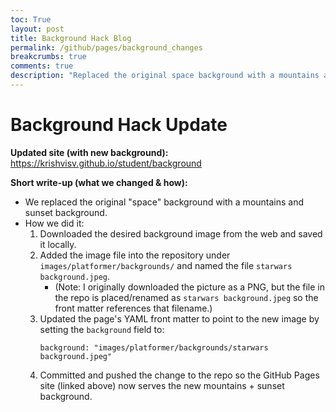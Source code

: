 ```yaml
---
toc: True
layout: post
title: Background Hack Blog
permalink: /github/pages/background_changes
breakcrumbs: true 
comments: true
description: "Replaced the original space background with a mountains and sunset image by downloading the file, adding it to the repo under images/platformer/backgrounds/, and updating the front matter to point to it."
---
```


# Background Hack Update

**Updated site (with new background):** https://krishvisv.github.io/student/background

**Short write-up (what we changed & how):**

- We replaced the original "space" background with a mountains and sunset background.
- How we did it:
  1. Downloaded the desired background image from the web and saved it locally.
  2. Added the image file into the repository under `images/platformer/backgrounds/` and named the file `starwars background.jpeg`.
     - (Note: I originally downloaded the picture as a PNG, but the file in the repo is placed/renamed as `starwars background.jpeg` so the front matter references that filename.)
  3. Updated the page's YAML front matter to point to the new image by setting the `background` field to:
     ```
     background: "images/platformer/backgrounds/starwars background.jpeg"
     ```
  4. Committed and pushed the change to the repo so the GitHub Pages site (linked above) now serves the new mountains + sunset background.